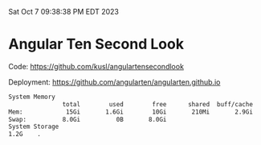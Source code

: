 Sat Oct  7 09:38:38 PM EDT 2023

# Angular Ten Second Look

Code: https://github.com/kusl/angulartensecondlook

Deployment: https://github.com/angularten/angularten.github.io

```bash
System Memory
               total        used        free      shared  buff/cache   available
Mem:            15Gi       1.6Gi        10Gi       210Mi       2.9Gi        13Gi
Swap:          8.0Gi          0B       8.0Gi
System Storage
1.2G	.
```
```bash
